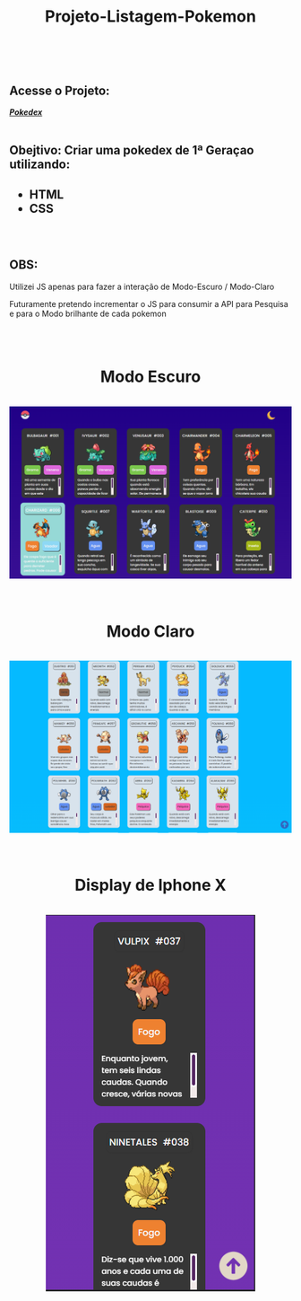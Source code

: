 
<h1  align="center"><b>Projeto-Listagem-Pokemon</b><h1>
<br>
<h2>Acesse o Projeto:</h2>
<a align="center" href="https://talyssonamorim.github.io/projeto-listagem-pokemon/" target="_blank"><b><i>Pokedex</b></i></a>
<br>
<br>
<h2>Obejtivo: Criar uma pokedex de 1ª Geraçao utilizando:<h2>
<ul>
  <li>HTML</li>
  <li>CSS</li>
</ul>
<br>
<h2>OBS:</h2>
<p>Utilizei JS apenas para fazer a interação de Modo-Escuro / Modo-Claro</p>
<p>Futuramente pretendo incrementar o JS para consumir a API para Pesquisa e para o Modo brilhante de cada pokemon</p>
<br>
<br>
<div class="imagens"  align="center">
<h1>Modo Escuro</h1>
  <br>
<img  src="./src/IMG/ModoEscuro.png">
</div>
<br>
<br>
<div class="imagens"  align="center">
<h1>Modo Claro</h1>
  <br>
<img  src="./src/IMG/ModoNormal.png">
</div>
<br>
<br>
<div class="imagens" align="center">
<h1> Display de Iphone X </h1>
<br>

<img  src="./src/IMG/responsivo.png">
</div>

<br>
<br>
